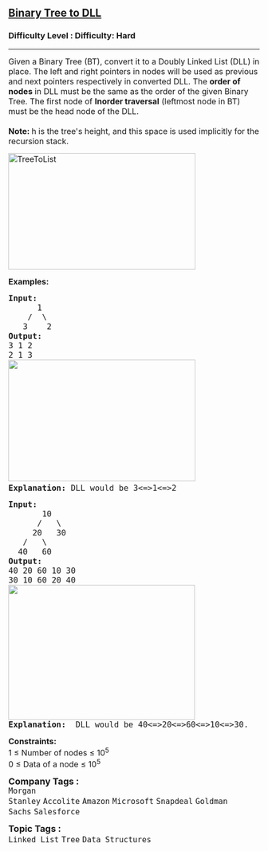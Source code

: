 <h2><a href="https://www.geeksforgeeks.org/problems/binary-tree-to-dll/1?page=7&sprint=a663236c31453b969852f9ea22507634&sortBy=submissions">Binary Tree to DLL</a></h2><h3>Difficulty Level : Difficulty: Hard</h3><hr><div class="problems_problem_content__Xm_eO"><p><span style="font-size: 12pt;">Given a Binary Tree (BT), convert it to a Doubly Linked List (DLL) in place. The left and right pointers in nodes will be used as previous and next pointers respectively in converted DLL. The <strong>order of nodes</strong> in DLL must be the same as the order of the given Binary Tree. The first node of <strong>Inorder traversal</strong> (leftmost node in BT) must be the head node of the DLL.<br><br><strong>Note: </strong>h&nbsp;is the tree's height, and this space is used implicitly for the recursion stack.</span></p>
<p><span style="font-size: 12pt;"><img style="height: 234px; width: 375px;" src="http://www.geeksforgeeks.org/wp-content/uploads/TreeToList.png" alt="TreeToList"></span></p>
<p><span style="font-size: 12pt;"><strong>Examples:</strong></span></p>
<pre><span style="font-size: 12pt;"><strong>Input:
</strong>&nbsp;&nbsp;&nbsp;&nbsp;&nbsp;&nbsp;1
 &nbsp;&nbsp;&nbsp;/&nbsp; \
 &nbsp;&nbsp;3&nbsp;&nbsp;&nbsp; 2
<strong>Output:<br></strong>3 1 2 
2 1 3<br><img src="https://media.geeksforgeeks.org/img-practice/prod/addEditProblem/700144/Web/Other/blobid0_1723093893.png" width="375" height="244"><strong>
Explanation:</strong> DLL would be 3&lt;=&gt;1&lt;=&gt;2</span></pre>
<pre><span style="font-size: 12pt;"><strong>Input:
</strong>&nbsp;&nbsp;&nbsp;&nbsp;&nbsp;&nbsp; 10
 &nbsp;&nbsp;&nbsp;&nbsp; /&nbsp;&nbsp; \
     20&nbsp;&nbsp; 30
 &nbsp; /&nbsp;&nbsp; \
 &nbsp;40&nbsp;&nbsp; 60
<strong>Output:
</strong>40 20 60 10 30 
30 10 60 20 40<br><strong><img src="https://media.geeksforgeeks.org/img-practice/prod/addEditProblem/700144/Web/Other/blobid1_1723093972.png" width="374" height="271"><br>Explanation: </strong> DLL would be 40&lt;=&gt;20&lt;=&gt;60&lt;=&gt;10&lt;=&gt;30.</span></pre>
<p><span style="font-size: 12pt;"><strong>Constraints:</strong><br>1 ≤ Number of nodes ≤ 10<sup>5</sup><br>0 ≤ Data of a node ≤ 10<sup>5</sup></span></p></div><p><span style=font-size:18px><strong>Company Tags : </strong><br><code>Morgan Stanley</code>&nbsp;<code>Accolite</code>&nbsp;<code>Amazon</code>&nbsp;<code>Microsoft</code>&nbsp;<code>Snapdeal</code>&nbsp;<code>Goldman Sachs</code>&nbsp;<code>Salesforce</code>&nbsp;<br><p><span style=font-size:18px><strong>Topic Tags : </strong><br><code>Linked List</code>&nbsp;<code>Tree</code>&nbsp;<code>Data Structures</code>&nbsp;